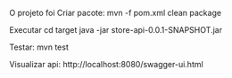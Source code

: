 O projeto foi
Criar pacote:
mvn -f pom.xml clean package

Executar
cd target
java -jar store-api-0.0.1-SNAPSHOT.jar

Testar:
mvn test

Visualizar api:
http://localhost:8080/swagger-ui.html
